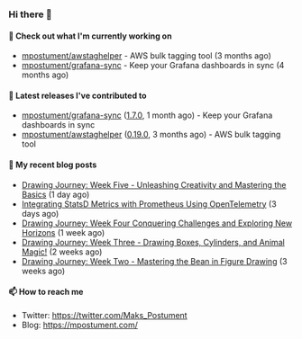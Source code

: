 ### Hi there 👋

#### 👷 Check out what I'm currently working on

- [mpostument/awstaghelper](https://github.com/mpostument/awstaghelper) - AWS bulk tagging tool (3 months ago)
- [mpostument/grafana-sync](https://github.com/mpostument/grafana-sync) - Keep your Grafana dashboards in sync (4 months ago)

#### 🔭 Latest releases I've contributed to

- [mpostument/grafana-sync](https://github.com/mpostument/grafana-sync) ([1.7.0](https://github.com/mpostument/grafana-sync/releases/tag/1.7.0), 1 month ago) - Keep your Grafana dashboards in sync
- [mpostument/awstaghelper](https://github.com/mpostument/awstaghelper) ([0.19.0](https://github.com/mpostument/awstaghelper/releases/tag/0.19.0), 3 months ago) - AWS bulk tagging tool

#### 📜 My recent blog posts

- [Drawing Journey: Week Five - Unleashing Creativity and Mastering the Basics](https://mpostument.com/posts/drawing/drawing_journey/week_five_basics/) (1 day ago)
- [Integrating StatsD Metrics with Prometheus Using OpenTelemetry](https://mpostument.com/posts/programming/observability/otel-statsd/) (3 days ago)
- [Drawing Journey: Week Four Conquering Challenges and Exploring New Horizons](https://mpostument.com/posts/drawing/drawing_journey/week_four_landmark/) (1 week ago)
- [Drawing Journey: Week Three - Drawing Boxes, Cylinders, and Animal Magic!](https://mpostument.com/posts/drawing/drawing_journey/week_three_structure/) (2 weeks ago)
- [Drawing Journey: Week Two - Mastering the Bean in Figure Drawing](https://mpostument.com/posts/drawing/drawing_journey/week_two_bean/) (3 weeks ago)

#### 📫 How to reach me

- Twitter: https://twitter.com/Maks_Postument
- Blog: https://mpostument.com/
